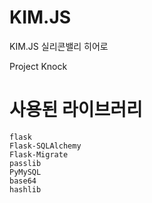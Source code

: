 # KIM.JS

KIM.JS
실리콘밸리 히어로

Project Knock



# 사용된 라이브러리
```
flask
Flask-SQLAlchemy
Flask-Migrate
passlib
PyMySQL
base64
hashlib
```